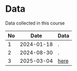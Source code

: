 # Data

Data collected in this course

No |Date      |Data
---|----------|--------------------------
1  |2024-01-18|.
2  |2024-08-30|.
3  |2025-03-04|[here](20250304/README.md)
